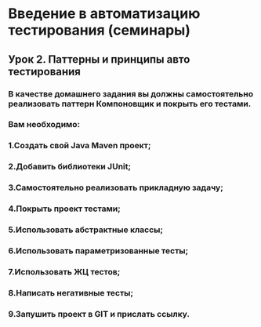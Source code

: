 # Введение в автоматизацию тестирования (семинары)
## Урок 2. Паттерны и принципы авто тестирования
### В качестве домашнего задания вы должны самостоятельно реализовать паттерн Компоновщик и покрыть его тестами.
### Вам необходимо:

### 1.Создать свой Java Maven проект;
### 2.Добавить библиотеки JUnit;
### 3.Самостоятельно реализовать прикладную задачу;
### 4.Покрыть проект тестами;
### 5.Использовать абстрактные классы;
### 6.Использовать параметризованные тесты;
### 7.Использовать ЖЦ тестов;
### 8.Написать негативные тесты;
### 9.Запушить проект в GIT и прислать ссылку.
